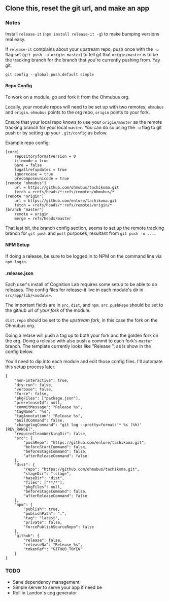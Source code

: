 ## Clone this, reset the git url, and make an app

### Notes

Install `release-it` (`npm install release-it -g`) to make bumping versions real easy.

If `release-it` complains about your upstream repo, push once with the `-u` flag set
(`git push -u origin master`) to tell git that `origin/master` is to be the tracking branch
for the branch that you're currently pushing from. Yay git.

`git config --global push.default simple`

#### Repo Config

To work on a module, go and fork it from the Ohmubus org.

Locally, your module repos will need to be set up with two remotes, `ohmubus` and
`origin`. `ohmubus` points to the org repo, `origin` points to your fork.

Ensure that your local repo knows to use your `origin/master` as the remote
tracking branch for your local `master`. You can do so using the `-u` flag
to git push or by setting up your `.git/config` as below.

Example repo config:

    [core]
        repositoryformatversion = 0
        filemode = true
        bare = false
        logallrefupdates = true
        ignorecase = true
        precomposeunicode = true
    [remote "ohmubus"]
        url = https://github.com/ohmubus/tachikoma.git
        fetch = +refs/heads/*:refs/remotes/ohmubus/*
    [remote "origin"]
        url = https://github.com/enlore/tachikoma.git
        fetch = +refs/heads/*:refs/remotes/origin/*
    [branch "master"]
        remote = origin
        merge = refs/heads/master

That last bit, the branch config section, seems to set up the remote tracking
branch for `git push` and `pull` purposes, resultant from `git push -u ...`.

#### NPM Setup

If doing a release, be sure to be logged in to NPM on the command line via
`npm login`.

#### .release.json

Each user's install of Cognition Lab requires some setup to be able to do
releases. The config files for release-it live in each module's dir in
`src/app/lib/<module>`.

The important fields are in `src`, `dist`, and `npm`. `src.pushRepo` should be
set to the github url of _your fork_ of the module.

`dist.repo` should be set to the _upstream fork_, in this case the fork on the
Ohmubus org.

Doing a relase will push a tag up to both your fork and the golden fork on the
org. Doing a release with also push a commit to each fork's `master` branch.
The template currently looks like "Release <version>", as is show in the config
below.

You'll need to dip into each module and edit those config files. I'll automate
this setup process later.

    {
        "non-interactive": true,
        "dry-run": false,
        "verbose": false,
        "force": false,
        "pkgFiles": ["package.json"],
        "prereleaseId": null,
        "commitMessage": "Release %s",
        "tagName": "%s",
        "tagAnnotation": "Release %s",
        "buildCommand": false,
        "changelogCommand": "git log --pretty=format:'* %s (%h)' [REV_RANGE]",
        "requireCleanWorkingDir": false,
        "src": {
            "pushRepo": "https://github.com/enlore/tachikoma.git",
            "beforeStartCommand": false,
            "beforeStageCommand": false,
            "afterReleaseCommand": false
        },
        "dist": {
            "repo": "https://github.com/ohmubus/tachikoma.git",
            "stageDir": ".stage",
            "baseDir": "dist",
            "files": ["**/*"],
            "pkgFiles": null,
            "beforeStageCommand": false,
            "afterReleaseCommand": false
        },
        "npm": {
            "publish": true,
            "publishPath": ".",
            "tag": "latest",
            "private": false,
            "forcePublishSourceRepo": false
        },
        "github": {
            "release": false,
            "releaseNa": "Release %s",
            "tokenRef": "GITHUB_TOKEN"
        }
    }

### TODO

* Sane dependency management
* Simple server to serve your app if need be
* Roll in Landon's cog generator


